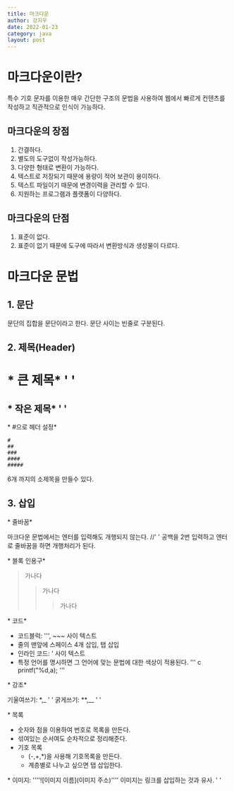 ```yaml
---
title: 마크다운
author: 강지우
date: 2022-01-23
category: java
layout: post
---
```


# 마크다운이란?

특수 기호 문자를 이용한 매우 간단한 구조의 문법을 사용하여 웹에서 빠르게 컨텐츠를 작성하고 직관적으로 인식이 가능하다.

## 마크다운의 장점

1. 간결하다.
2. 별도의 도구없이 작성가능하다.
3. 다양한 형태로 변환이 가능하다.
4. 텍스트로 저장되기 때문에 용량이 적어 보관이 용이하다.
5. 텍스트 파일이기 때문에 변경이력을 관리할 수 있다.
6. 지원하는 프로그램과 플랫폼이 다양하다.

## 마크다운의 단점

1. 표준이 없다.
2. 표준이 없기 때문에 도구에 따라서 변환방식과 생성물이 다르다.

# 마크다운 문법

## 1. 문단 
  문단의 집합을 문단이라고 한다.
  문단 사이는 빈줄로 구분된다.

## 2. 제목(Header)

\* 큰 제목\* '  '
 ======

\* 작은 제목\* '  '
 -----------

\* #으로 헤더 설정\*

    #
    ##
    ###
    ####
    #####    
  6개 까지의 소제목을 만들수 있다.

## 3. 삽입

\* 줄바꿈\*

마크다운 문법에서는 엔터를 입력해도 개행되지 않는다. //'  '
공백을 2번 입력하고 엔터로 줄바꿈을 하면 개행처리가 된다. 


\* 블록 인용구\*

> 가나다
>> 가나다
>>> 가나다
        
\* 코드\*

- 코드블럭: ''', \~\~~ 사이 텍스트
- 줄의 맨앞에 스페이스 4개 삽입, 탭 삽입
- 인라인 코드: \' 사이 텍스트
- 특정 언어를 명시하면 그 언어에 맞는 문법에 대한 색상이 적용된다.
    ''' c
    printf("%d,a);
    '''

\* 강조\*

기울여쓰기: \*,\_ '  '
굵게쓰기: \*\*,\_\_ '  '

\* 목록

- 숫자와 점을 이용하여 번호로 목록을 만든다. 
- 섞여있는 순서여도 순차적으로 정리해준다.
- 기호 목록
    + (-,+,\*)을 사용해 기호목록을 만든다.
    + 계층별로 나누고 싶으면 탭 삽입한다.
    
\* 이미지: ''''![이미지 이름](이미지 주소)''''
  이미지는 링크를 삽입하는 것과 유사. '  '


    


             
    
         


    
            
